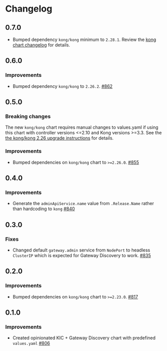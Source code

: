 # Changelog

## 0.7.0

- Bumped dependency `kong/kong` minimum to `2.28.1`. Review the [kong chart
  changelog](https://github.com/Kong/charts/blob/main/charts/kong/CHANGELOG.md#2280)
  for details.

## 0.6.0

### Improvements

- Bumped dependency `kong/kong` to `2.26.2`.
  [#862](https://github.com/Kong/charts/pull/862)

## 0.5.0

### Breaking changes

The new `kong/kong` chart requires manual changes to values.yaml if using this
chart with controller versions <=2.10 and Kong versions >=3.3. See the 
[the kong/kong 2.26 upgrade instructions](https://github.com/Kong/charts/blob/main/charts/kong/UPGRADE.md#2260)
for details.

### Improvements

- Bumped dependencies on `kong/kong` chart to `>=2.26.0`.
  [#855](https://github.com/Kong/charts/pull/855)

## 0.4.0

### Improvements

- Generate the `adminApiService.name` value from `.Release.Name` rather than
  hardcoding to `kong`
  [#840](https://github.com/Kong/charts/pull/840)

## 0.3.0

### Fixes

- Changed default `gateway.admin` service from `NodePort` to headless `ClusterIP`
  which is expected for Gateway Discovery to work.
  [#835](https://github.com/Kong/charts/pull/835)

## 0.2.0

### Improvements

- Bumped dependencies on `kong/kong` chart to `>=2.23.0`.
  [#817](https://github.com/Kong/charts/pull/817)

## 0.1.0

### Improvements

- Created opinionated KIC + Gateway Discovery chart with predefined `values.yaml`
  [#806](https://github.com/Kong/charts/pull/806)
